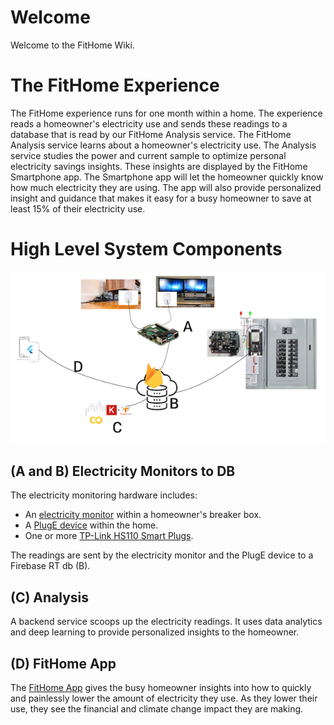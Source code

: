 # Welcome
Welcome to the FitHome Wiki. 
# The FitHome Experience
The FitHome experience runs for one month within a home.  The experience reads a homeowner's electricity use and sends these readings to a database that is read by our FitHome Analysis service.  The FitHome Analysis service learns about a homeowner's electricity use.  The Analysis service studies the power and current sample to optimize personal electricity savings insights.  These insights are displayed by the FitHome Smartphone app.  The Smartphone app will let the homeowner quickly know how much electricity they are using.  The app will also provide personalized insight and guidance that makes it easy for a busy homeowner to save at least 15% of their electricity use.
# High Level System Components
![overview](images/Overview/Overview.png)
## (A and B) Electricity Monitors to DB
The electricity monitoring hardware includes:
- An [electricity monitor](ElectricityMonitor.md) within a homeowner's breaker box.  
- A [PlugE device](PlugE.md) within the home.
- One or more [TP-Link HS110 Smart Plugs](https://amzn.to/2MFSVmH). 
  
The readings are sent by the electricity monitor and the PlugE device to a Firebase RT db (B).  
## (C) Analysis
A backend service scoops up the electricity readings.  It uses data analytics and deep learning to provide personalized insights to the homeowner.
## (D) FitHome App
The [FitHome App](FitHomeAppExperienceFlow.md) gives the busy homeowner insights into how to quickly and painlessly lower the amount of electricity they use.  As they lower their use, they see the financial and climate change impact they are making.



